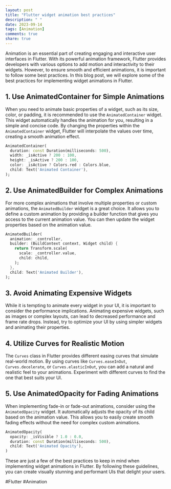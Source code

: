 ```yaml
---
layout: post
title: "Flutter widget animation best practices"
description: " "
date: 2023-09-14
tags: [Animation]
comments: true
share: true
---
```


Animation is an essential part of creating engaging and interactive user interfaces in Flutter. With its powerful animation framework, Flutter provides developers with various options to add motion and interactivity to their widgets. However, to ensure smooth and efficient animations, it is important to follow some best practices. In this blog post, we will explore some of the best practices for implementing widget animations in Flutter.

## 1. Use AnimatedContainer for Simple Animations

When you need to animate basic properties of a widget, such as its size, color, or padding, it is recommended to use the `AnimatedContainer` widget. This widget automatically handles the animation for you, resulting in a simple and concise code. By changing the properties within the `AnimatedContainer` widget, Flutter will interpolate the values over time, creating a smooth animation effect.

```dart
AnimatedContainer(
  duration: const Duration(milliseconds: 500),
  width: _isActive ? 200 : 100,
  height: _isActive ? 200 : 100,
  color: _isActive ? Colors.red : Colors.blue,
  child: Text('Animated Container'),
);
```

## 2. Use AnimatedBuilder for Complex Animations

For more complex animations that involve multiple properties or custom animations, the `AnimatedBuilder` widget is a great choice. It allows you to define a custom animation by providing a builder function that gives you access to the current animation value. You can then update the widget properties based on the animation value.

```dart
AnimatedBuilder(
  animation: _controller,
  builder: (BuildContext context, Widget child) {
    return Transform.scale(
      scale: _controller.value,
      child: child,
    );
  },
  child: Text('Animated Builder'),
);
```

## 3. Avoid Animating Expensive Widgets

While it is tempting to animate every widget in your UI, it is important to consider the performance implications. Animating expensive widgets, such as images or complex layouts, can lead to decreased performance and frame rate drops. Instead, try to optimize your UI by using simpler widgets and animating their properties.

## 4. Utilize Curves for Realistic Motion

The `Curves` class in Flutter provides different easing curves that simulate real-world motion. By using curves like `Curves.easeInOut`, `Curves.decelerate`, or `Curves.elasticInOut`, you can add a natural and realistic feel to your animations. Experiment with different curves to find the one that best suits your UI.

## 5. Use AnimatedOpacity for Fading Animations

When implementing fade-in or fade-out animations, consider using the `AnimatedOpacity` widget. It automatically adjusts the opacity of its child based on the animation value. This allows you to easily create smooth fading effects without the need for complex custom animations.

```dart
AnimatedOpacity(
  opacity: _isVisible ? 1.0 : 0.0,
  duration: const Duration(milliseconds: 500),
  child: Text('Animated Opacity'),
)
```

These are just a few of the best practices to keep in mind when implementing widget animations in Flutter. By following these guidelines, you can create visually stunning and performant UIs that delight your users.

#Flutter #Animation
